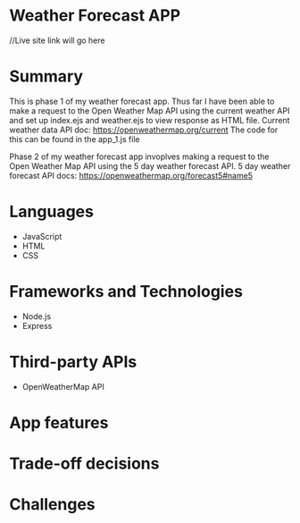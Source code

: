 # Weather Forecast APP
//Live site link will go here

# Summary
This is phase 1 of my weather forecast app. Thus far I have been able to make a request to the Open Weather Map API using the current weather API and set up index.ejs and weather.ejs to view response as HTML file.
Current weather data API doc: https://openweathermap.org/current
The code for this can be found in the app_1.js file

Phase 2 of my weather forecast app invoplves making a request to the Open Weather Map API using the 5 day weather forecast API.
5 day weather forecast API docs:
https://openweathermap.org/forecast5#name5

# Languages
- JavaScript
- HTML
- CSS

# Frameworks and Technologies
- Node.js
- Express

# Third-party APIs
- OpenWeatherMap API

# App features

# Trade-off decisions

# Challenges

